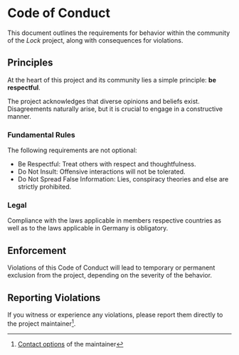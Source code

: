 # Code of Conduct

This document outlines the requirements for behavior within the community of the _Lock_ project, along with consequences for violations.

## Principles

At the heart of this project and its community lies a simple principle: **be respectful**.

The project acknowledges that diverse opinions and beliefs exist. Disagreements naturally arise, but it is crucial to engage in a constructive manner.

### Fundamental Rules

The following requirements are not optional:

- Be Respectful: Treat others with respect and thoughtfulness.
- Do Not Insult: Offensive interactions will not be tolerated.
- Do Not Spread False Information: Lies, conspiracy theories and else are strictly prohibited.

### Legal

Compliance with the laws applicable in members respective countries as well as to the laws applicable in Germany is obligatory.

## Enforcement

Violations of this Code of Conduct will lead to temporary or permanent exclusion from the project, depending on the severity of the behavior.

## Reporting Violations

If you witness or experience any violations, please report them directly to the project maintainer[^1].

[^1]: [Contact options](https://konstantintutsch.com/#contact) of the maintainer
